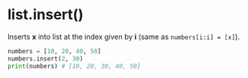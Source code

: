 # list.insert()

Inserts **x** into list at the index given by **i** (same as `numbers[i:i] = [x]`).

```python
numbers = [10, 20, 40, 50]
numbers.insert(2, 30)
print(numbers) # [10, 20, 30, 40, 50]
```
